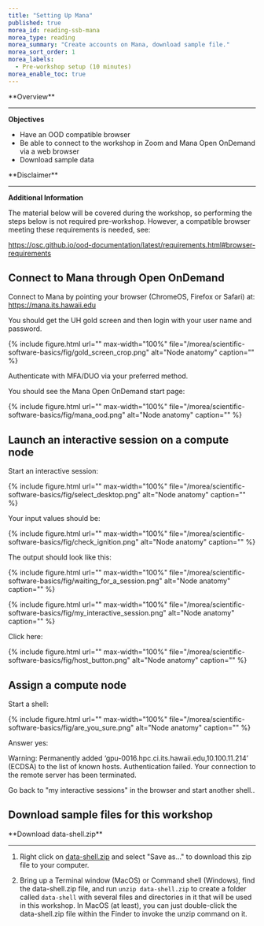 ```yaml
---
title: "Setting Up Mana"
published: true
morea_id: reading-ssb-mana
morea_type: reading
morea_summary: "Create accounts on Mana, download sample file."
morea_sort_order: 1
morea_labels:
  - Pre-workshop setup (10 minutes)
morea_enable_toc: true
---
```


<div class="alert alert-success mt-3" role="alert" markdown="1">
<i class="fa-solid fa-globe fa-xl"></i> **Overview**
<hr/>

**Objectives**
  * Have an OOD compatible browser
  * Be able to connect to the workshop in Zoom and Mana Open OnDemand via a web browser
  * Download sample data
</div>

<div class="alert alert-success mt-3" role="alert" markdown="1">
<i class="fa-solid fa-globe fa-xl"></i> **Disclaimer**
<hr/>

**Additional Information**

The material below will be covered during the workshop, so performing the steps below is not required pre-workshop.  However, a compatible browser meeting these requirements is needed, see:  

<https://osc.github.io/ood-documentation/latest/requirements.html#browser-requirements>

</div>


## Connect to Mana through Open OnDemand

Connect to Mana by pointing your browser (ChromeOS, Firefox or Safari) at: <https://mana.its.hawaii.edu>

You should get the UH gold screen and then login with your user name and password.

{% include figure.html url="" max-width="100%" file="/morea/scientific-software-basics/fig/gold_screen_crop.png" alt="Node anatomy" caption="" %}

Authenticate with MFA/DUO via your preferred method.

You should see the Mana Open OnDemand start page:

{% include figure.html url="" max-width="100%" file="/morea/scientific-software-basics/fig/mana_ood.png" alt="Node anatomy" caption="" %}

## Launch an interactive session on a compute node

Start an interactive session:

{% include figure.html url="" max-width="100%" file="/morea/scientific-software-basics/fig/select_desktop.png" alt="Node anatomy" caption="" %}

Your input values should be:

{% include figure.html url="" max-width="100%" file="/morea/scientific-software-basics/fig/check_ignition.png" alt="Node anatomy" caption="" %}

The output should look like this:

{% include figure.html url="" max-width="100%" file="/morea/scientific-software-basics/fig/waiting_for_a_session.png" alt="Node anatomy" caption="" %}

{% include figure.html url="" max-width="100%" file="/morea/scientific-software-basics/fig/my_interactive_session.png" alt="Node anatomy" caption="" %}

Click here:

{% include figure.html url="" max-width="100%" file="/morea/scientific-software-basics/fig/host_button.png" alt="Node anatomy" caption="" %}

## Assign a compute node

Start a shell:

{% include figure.html url="" max-width="100%" file="/morea/scientific-software-basics/fig/are_you_sure.png" alt="Node anatomy" caption="" %}

Answer yes:

Warning: Permanently added ‘gpu-0016.hpc.ci.its.hawaii.edu,10.100.11.214’ (ECDSA) to the list of known hosts. Authentication failed. Your connection to the remote server has been terminated.

Go back to "my interactive sessions" in the browser and start another shell..

## Download sample files for this workshop

<div class="alert alert-secondary" role="alert" markdown="1">
<i class="fa-solid fa-user-pen fa-xl"></i>  **Download data-shell.zip**
<hr/>

1. Right click on [data-shell.zip](/morea/scientific-software-basics/data/data-shell.zip) and select "Save as..." to download this zip file to your computer.

2. Bring up a Terminal window (MacOS) or Command shell (Windows), find the data-shell.zip file, and run `unzip data-shell.zip` to create a folder called `data-shell` with several files and directories in it that will be used in this workshop. In MacOS (at least), you can just double-click the data-shell.zip file within the Finder to invoke the unzip command on it.  
</div>
